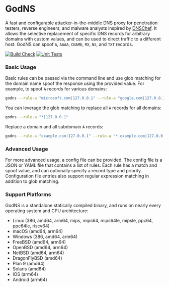 # GodNS

A fast and configurable attacker-in-the-middle DNS proxy for penetration testers, reverse engineers, and malware analysts inspired by [DNSChef](https://github.com/iphelix/dnschef). It allows the selective replacement of specific DNS records for arbitrary domains with custom values, and can be used to direct traffic to a different host. GodNS can spoof `A`, `AAAA`, `CNAME`, `MX`, `NS`, and `TXT` records.

[![Build Check](https://github.com/moloch--/godns/actions/workflows/build-check.yml/badge.svg)](https://github.com/moloch--/godns/actions/workflows/build-check.yml)
[![Unit Tests](https://github.com/moloch--/godns/actions/workflows/unit-tests.yml/badge.svg)](https://github.com/moloch--/godns/actions/workflows/unit-tests.yml)

### Basic Usage

Basic rules can be passed via the command line and use glob matching for the domain name spoof the response using the provided value. For example, to spoof `A` records for various domains:

```bash
godns --rule-a "microsoft.com|127.0.0.1" --rule-a "google.com|127.0.0.1"
```

You can leverage the glob matching to replace all `A` records for all domains:

```bash
godns --rule-a "*|127.0.0.1"
```

Replace a domain and all subdomain `A` records:

```bash
godns --rule-a "example.com|127.0.0.1" --rule-a "*.example.com|127.0.0.1"
```

### Advanced Usage

For more advanced usage, a config file can be provided. The config file is a JSON or YAML file that contains a list of rules. Each rule has a match and spoof value, and can optionally specify a record type and priority. Configuration file entries also support regular expression matching in addition to glob matching.

### Support Platforms

GodNS is a standalone statically compiled binary, and runs on nearly every operating system and CPU architecture:

- Linux (386, amd64, arm64, mips, mips64, mips64le, mipsle, ppc64, ppc64le, riscv64)
- macOS (amd64, arm64)
- Windows (386, amd64, arm64)
- FreeBSD (amd64, arm64)
- OpenBSD (amd64, arm64)
- NetBSD (amd64, arm64)
- DragonFlyBSD (amd64)
- Plan 9 (amd64)
- Solaris (amd64)
- iOS (arm64)
- Android (arm64)
